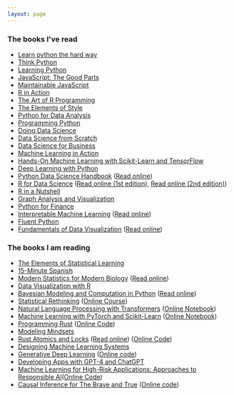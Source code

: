 ```yaml
---
layout: page
---
```


### The books I've read
* [Learn python the hard way](http://www.amazon.com/Learn-Python-Hard-Way-Introduction/dp/0321884914 "Learn python the hard way")
* [Think Python](http://www.amazon.com/Think-Python-Allen-B-Downey/dp/144933072X "Think Python")
* [Learning Python](http://www.amazon.com/Learning-Python-Edition-Mark-Lutz/dp/1449355730 "learning Python")
* [JavaScript: The Good Parts](http://www.amazon.com/JavaScript-Good-Parts-Douglas-Crockford/dp/0596517742 "JavaScript: The Good Parts")
* [Maintainable JavaScript](http://www.amazon.com/Maintainable-JavaScript-Nicholas-C-Zakas/dp/1449327680 "Maintainable JavaScript")
* [R in Action]()
* [The Art of R Programming]()
* [The Elements of Style](http://www.amazon.com/Elements-Style-Fourth-William-Strunk/dp/020530902X/ "The Elements of Style")
* [Python for Data Analysis](http://www.amazon.com/Python-Data-Analysis-Wrangling-IPython/dp/1449319793/ "Python for Data Analysis")
* [Programming Python](http://www.amazon.com/Programming-Python-Mark-Lutz/dp/0596158106 "Programming Python")
* [Doing Data Science](http://www.amazon.com/Doing-Data-Science-Straight-Frontline/dp/1449358659 "Doing Data Science")
* [Data Science from Scratch](http://www.amazon.com/Data-Science-Scratch-Principles-Python/dp/149190142X "Data Science from Scratch")
* [Data Science for Business](http://www.amazon.com/Data-Science-Business-data-analytic-thinking/dp/1449361323 "Data Science for Business")
* [Machine Learning in Action](http://www.amazon.com/Machine-Learning-Python-Techniques-Predictive/dp/1118961749 "Machine Learning in Action")
* [Hands-On Machine Learning with Scikit-Learn and TensorFlow](https://www.amazon.com/Hands-Machine-Learning-Scikit-Learn-TensorFlow/dp/1492032646/ "Hands-On Machine Learning with Scikit-Learn and TensorFlow")
* [Deep Learning with Python](https://www.amazon.com/Deep-Learning-Python-Francois-Chollet/dp/1617294438 "Deep Learning with Python")
* [Python Data Science Handbook](https://www.amazon.com/Python-Data-Science-Handbook-Essential/dp/1491912057 "Python Data Science Handbook") ([Read online](https://jakevdp.github.io/PythonDataScienceHandbook/))
* [R for Data Science](https://www.amazon.com/dp/1492097403/ "R for Data Science") ([Read online (1st edition)](http://r4ds.had.co.nz/), [Read online (2nd edition)](https://r4ds.hadley.nz/))
* [R in a Nutshell](http://www.amazon.com/R-Nutshell-OReilly-Joseph-Adler/dp/144931208X/ "R In a Nutshell")
* [Graph Analysis and Visualization](http://www.amazon.com/Graph-Analysis-Visualization-Discovering-Opportunity/dp/1118845846/ "Graph Analysis and Visualization")
* [Python for Finance](http://www.amazon.com/Python-Finance-Analyze-Financial-Data/dp/1491945281 "Python for Finance")
* [Interpretable Machine Learning](https://leanpub.com/interpretable-machine-learning "Interpretable Machine Learning") ([Read online](https://christophm.github.io/interpretable-ml-book/))
* [Fluent Python](http://www.amazon.com/Fluent-Python-Concise-Effective-Programming/dp/1491946008 "Fluent Python")
* [Fundamentals of Data Visualization]( https://www.amazon.com/Fundamentals-Data-Visualization-Informative-Compelling/dp/1492031089 "Fundamentals of Data Visualization") ([Read online](https://serialmentor.com/dataviz/))

### The books I am reading
* [The Elements of Statistical Learning](http://www.amazon.com/Elements-Statistical-Learning-Prediction-Statistics/dp/0387848576 "The elements of statistical learning")
* [15-Minute Spanish](http://www.amazon.com/15-Minute-Spanish-Eyewitness-Travel-Language/dp/1409381692 "15-Minute Spanish")
* [Modern Statistics for Modern Biology](https://www.amazon.com/Modern-Statistics-Biology-Susan-Holmes/dp/1108705294 "Modern Statistics for Modern Biology") ([Read online](http://web.stanford.edu/class/bios221/book/))
* [Data Visualization with R](https://rkabacoff.github.io/datavis/)
* [Bayesian Modeling and Computation in Python](https://www.amazon.com/Bayesian-Modeling-Computation-Chapman-Statistical/dp/036789436X "Bayesian Modeling and Computation in Python") ([Read online](https://bayesiancomputationbook.com/))
* [Statistical Rethinking](https://www.amazon.com/Statistical-Rethinking-Bayesian-Examples-Chapman/dp/036713991X/ "Statistical Rethinking") ([Online Course](https://github.com/rmcelreath/stat_rethinking_2023))
* [Natural Language Processing with Transformers](https://www.amazon.com/Natural-Language-Processing-Transformers-Revised/dp/1098136799/ "Natural Language Processing with Transformers") ([Online Notebook](https://github.com/nlp-with-transformers/notebooks))
* [Machine Learning with PyTorch and Scikit-Learn](https://www.amazon.com/Machine-Learning-PyTorch-Scikit-Learn-learning/dp/1801819319/ "Machine Learning with PyTorch and Scikit-Learn") ([Online Notebook](https://github.com/rasbt/machine-learning-book))
* [Programming Rust](https://www.amazon.com/Programming-Rust-Fast-Systems-Development/dp/1492052590/ "Programming Rust") ([Online Code](https://github.com/ProgrammingRust))
* [Modeling Mindsets](https://www.amazon.com/Modeling-Mindsets-Many-Cultures-Learning/dp/B0BMJH7M9F/ "Modeling Mindsets") 
* [Rust Atomics and Locks](https://www.amazon.com/Rust-Atomics-Locks-Low-Level-Concurrency/dp/1098119444) ([Read online](https://marabos.nl/atomics/)) ([Online Code](https://github.com/m-ou-se/rust-atomics-and-locks))
* [Designing Machine Learning Systems](https://www.amazon.com/Designing-Machine-Learning-Systems-Production-Ready/dp/1098107969/ "Designing Machine Learning Systems")
* [Generative Deep Learning](https://www.amazon.com/Generative-Deep-Learning-Teaching-Machines/dp/1098134184/ "Generative Deep Learning") ([Online code](https://github.com/davidADSP/Generative_Deep_Learning_2nd_Edition))
* [Developing Apps with GPT-4 and ChatGPT](https://learning.oreilly.com/library/view/developing-apps-with/9781098152475/)
* [Machine Learning for High-Risk Applications: Approaches to Responsible AI](https://www.amazon.com/Machine-Learning-High-Risk-Applications-Responsible/dp/1098102436 "Machine Learning for High-Risk Applications: Approaches to Responsible AI")([Online Code](https://github.com/ml-for-high-risk-apps-book/Machine-Learning-for-High-Risk-Applications-Book))
* [Causal Inference for The Brave and True](https://matheusfacure.github.io/python-causality-handbook/landing-page.html) ([Online code](https://github.com/matheusfacure/python-causality-handbook))
